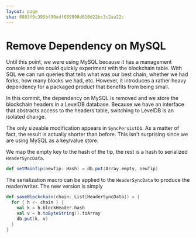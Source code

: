 ```yaml
---
layout: page
sha: 6883f9c395bf90edf689898d616d22bc3c2aa22c
---
```


# Remove Dependency on MySQL

Until this point, we were using MySQL because it has a management console and we could quickly experiment with the blockchain
table. With SQL we can run queries that tells what was our best chain, whether we had forks, how many blocks we had, etc.
However, it introduces a rather heavy dependency for a packaged product that benefits from being small.

In this commit, the dependency on MySQL is removed and we store the blockchain headers in a LevelDB database.
Because we have an interface that abstracts access to the headers table, switching to LevelDB is an isolated change.

The only sizeable modification appears in `SyncPersistDb`. As a matter of fact, the result is actually shorter than 
before. This isn't surprising since we are using MySQL as a key/value store. 

We map the empty key to the hash of the tip, the rest is a hash to serialized `HeaderSyncData`.

```scala
def setMainTip(newTip: Hash) = db.put(Array.empty, newTip)
```

The serialization macro can be applied to the `HeaderSyncData` to produce the reader/writer. The new version is simply

```scala
def saveBlockchain(chain: List[HeaderSyncData]) = {
  for { h <- chain } {
    val k = h.blockHeader.hash
    val v = h.toByteString().toArray
    db.put(k, v)
  }
}
```
